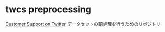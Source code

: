 # twcs preprocessing

[Customer Support on Twitter](https://www.kaggle.com/datasets/thoughtvector/customer-support-on-twitter)
データセットの前処理を行うためのリポジトリ
